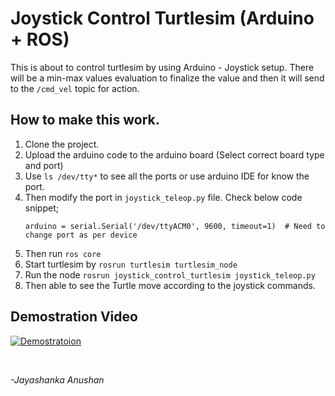 # Joystick Control Turtlesim (Arduino + ROS)

This is about to control turtlesim by using Arduino - Joystick setup. There will be a min-max values evaluation to finalize the value and then it will send to the `/cmd_vel` topic for action.

## How to make this work.

1. Clone the project.
2. Upload the arduino code to the arduino board (Select correct board type and port)
3. Use `ls /dev/tty*` to see all the ports or use arduino IDE for know the port.
4. Then modify the port in `joystick_teleop.py` file. Check below code snippet;
    ```
    arduino = serial.Serial('/dev/ttyACM0', 9600, timeout=1)  # Need to change port as per device
    ```
5. Then run `ros core`
6. Start turtlesim by `rosrun turtlesim turtlesim_node`
7. Run the node `rosrun joystick_control_turtlesim joystick_teleop.py`
8. Then able to see the Turtle move according to the joystick commands.

## Demostration Video
[![Demostratoion](https://img.youtube.com/vi/i6VVDJAOV_g/0.jpg)](https://www.youtube.com/watch?v=i6VVDJAOV_g)

<br>

_-Jayashanka Anushan_